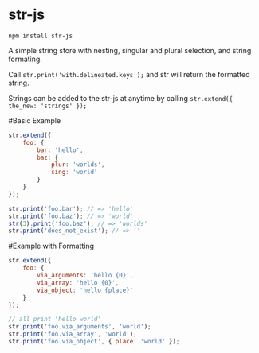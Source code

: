 str-js
=========

`npm install str-js`

A simple string store with nesting, singular and plural selection, and string formating.

Call `str.print('with.delineated.keys');` and str will return the formatted string.

Strings can be added to the str-js at anytime by calling `str.extend({ the_new: 'strings' });`

#Basic Example

```js
str.extend({
    foo: {
        bar: 'hello',
        baz: {
            plur: 'worlds',
            sing: 'world'
        }
    }
});

str.print('foo.bar'); // => 'hello'
str.print('foo.baz'); // => 'world'
str(3).print('foo.baz'); // => 'worlds'
str.print('does_not_exist'); // => ''
```

#Example with Formatting

```js
str.extend({
    foo: {
        via_arguments: 'hello {0}',
        via_array: 'hello {0}',
        via_object: 'hello {place}'
    }
});

// all print 'hello world'
str.print('foo.via_arguments', 'world');
str.print('foo.via_array', 'world');
str.print('foo.via_object', { place: 'world' });
```
